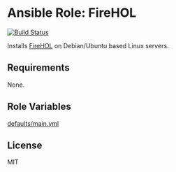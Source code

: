 # Ansible Role: FireHOL

[![Build Status](https://travis-ci.org/hwwilliams/ansible-role-firehol.svg?branch=master)](https://travis-ci.org/hwwilliams/ansible-role-firehol)

Installs [FireHOL](https://firehol.org/) on Debian/Ubuntu based Linux servers.

## Requirements

None.

## Role Variables

[defaults/main.yml](defaults/main.yml)

## License

MIT